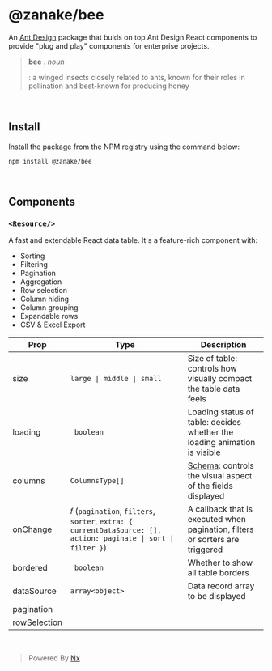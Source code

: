 # @zanake/bee

An [Ant Design](https://ant.design/) package that bulds on top Ant Design React components to provide "plug and play" components for enterprise projects.

> **bee** . _noun_
>
> : a winged insects closely related to ants, known for their roles in pollination and best-known for producing honey

<br>

## Install

Install the package from the NPM registry using the command below:

`npm install @zanake/bee`

<br>

## Components

### `<Resource/>`

A fast and extendable React data table. It's a feature-rich component with:

-   Sorting
-   Filtering
-   Pagination
-   Aggregation
-   Row selection
-   Column hiding
-   Column grouping
-   Expandable rows
-   CSV & Excel Export

| Prop         | Type                                                                                                          | Description                                                                                              |
| ------------ | ------------------------------------------------------------------------------------------------------------- | -------------------------------------------------------------------------------------------------------- |
| size         | `large \| middle \| small`                                                                                    | Size of table: controls how visually compact the table data feels                                        |
| loading      | ` boolean`                                                                                                    | Loading status of table: decides whether the loading animation is visible                                |
| columns      | `ColumnsType[]`                                                                                               | [Schema](https://ant.design/components/table#column): controls the visual aspect of the fields displayed |
| onChange     | 𝑓 (`pagination`, `filters`, `sorter`, `extra: { currentDataSource: [], action: paginate \| sort \| filter }`) | A callback that is executed when pagination, filters or sorters are triggered                            |
| bordered     | ` boolean`                                                                                                    | Whether to show all table borders                                                                        |
| dataSource   | `array<object>`                                                                                               | Data record array to be displayed                                                                        |
| pagination   |                                                                                                               |                                                                                                          |
| rowSelection |                                                                                                               |                                                                                                          |

<br>

> Powered By [Nx](https://nx.dev)
